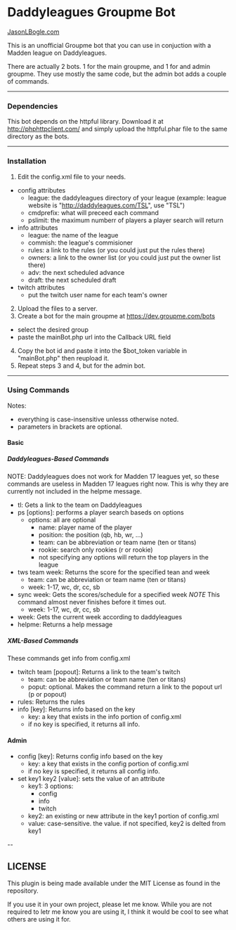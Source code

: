 # Daddyleagues Groupme Bot

[JasonLBogle.com](http://jasonlbogle.com)

This is an unofficial Groupme bot that you can use 
in conjuction with a Madden league on Daddyleagues. 

There are actually 2 bots. 1 for the main groupme, 
and 1 for and admin groupme. They use mostly the same
code, but the admin bot adds a couple of commands. 

---

### Dependencies

This bot depends on the httpful library. Download it at 
http://phphttpclient.com/
and simply upload the httpful.phar file to the same directory
as the bots. 

---

### Installation

1. Edit the config.xml file to your needs. 
  * config attributes
    * league: the daddyleagues directory of your league 
	(example: league website is "http://daddyleagues.com/TSL", 
	use "TSL")
    * cmdprefix: what will preceed each command
    * pslimit: the maximum numberr of players a player 
    search will return
  * info attributes
    * league: the name of the league
	* commish: the league's commisioner
	* rules: a link to the rules (or you could just put the 
	rules there)
	* owners: a link to the owner list (or you could just put 
	the owner list there)
	* adv: the next scheduled advance
	* draft: the next scheduled draft
  * twitch attributes
    * put the twitch user name for each team's owner 
2. Upload the files to a server.
3. Create a bot for the main groupme at https://dev.groupme.com/bots
  * select the desired group 
  * paste the mainBot.php url into the Callback URL field
4. Copy the bot id and paste it into the $bot_token variable
in "mainBot.php" then reupload it.
5. Repeat steps 3 and 4, but for the admin bot. 

---

### Using Commands

Notes: 
* everything is case-insensitive unlesss otherwise noted.
* parameters in brackets are optional.

#### Basic

##### Daddyleagues-Based Commands

NOTE: Daddyleagues does not work for Madden 17 leagues yet, 
so these commands are useless in Madden 17 leagues right now.
This is why they are currently not included in the helpme message. 

* tl: Gets a link to the team on Daddyleagues
* ps [options]: performs a player search baseds on options 
  * options: all are optional
    * name: player name of the player
	* position: the position (qb, hb, wr, ...)
	* team: can be abbreviation or team name (ten or titans)
	* rookie: search only rookies (r or rookie)
	* not specifying any options will return the top players in the league
* tws team week: Returns the score for the specified tean and week
  * team: can be abbreviation or team name (ten or titans)
  * week: 1-17, wc, dr, cc, sb
* sync week: Gets the scores/schedule for a specified week
*NOTE* This command almost never finishes before it times out. 
  * week: 1-17, wc, dr, cc, sb
* week: Gets the current week according to daddyleagues
* helpme: Returns a help message

##### XML-Based Commands

These commands get info from config.xml

* twitch team [popout]: Returns a link to the team's twitch
  * team: can be abbreviation or team name (ten or titans)
  * poput: optional. Makes the command return a link to the popout 
  url (p or popout)
* rules: Returns the rules
* info [key]: Returns info based on the key 
  * key: a key that exists in the info portion of config.xml
  * if no key is specified, it returns all info. 

#### Admin

* config [key]: Returns config info based on the key 
  * key: a key that exists in the config portion of config.xml
  * if no key is specified, it returns all config info. 
* set key1 key2 [value]: sets the value of an attribute
  * key1: 3 options:
    * config
	* info
	* twitch
  * key2: an  existing or new attribute in the key1 portion of config.xml
  * value: case-sensitive. the value. if not specified, key2 is delted from key1

--

## LICENSE

This plugin is being made available under the MIT License as found in the 
repository.

If you use it in your own project, please let me know. While you are not 
required to letr me know you are using it, I think it would be cool to see what 
others are using it for. 